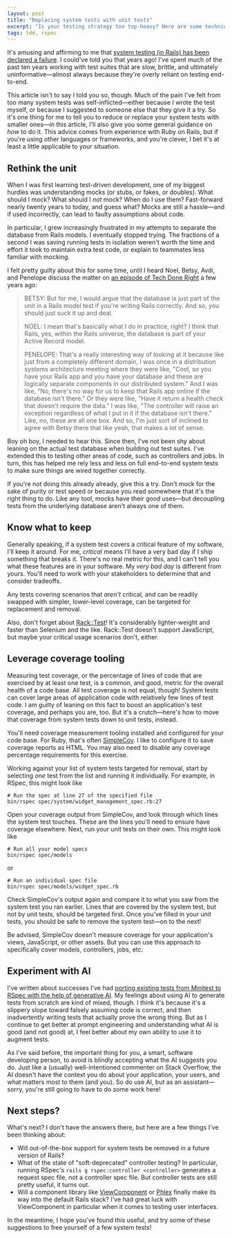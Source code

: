 ```yaml
---
layout: post
title: "Replacing system tests with unit tests"
excerpt: "Is your testing strategy too top-heavy? Here are some techniques to spread coverage down the testing pyramid."
tags: tdd, rspec
---
```


It's amusing and affirming to me that [system testing (in Rails) has been declared a failure]. I could've told you that years ago! I've spent much of the past ten years working with test suites that are slow, brittle, and ultimately uninformative—almost always because they're overly reliant on testing end-to-end.

This article isn't to say I told you so, though. Much of the pain I've felt from too many system tests was self-inflicted—either because I wrote the test myself, or because I suggested to someone else that they give it a try. So it's one thing for me to tell you to reduce or replace your system tests with smaller ones—in this article, I'll also give you some general guidance on _how_ to do it. This advice comes from experience with Ruby on Rails, but if you're using other languages or frameworks, and you're clever, I bet it's at least a little applicable to your situation.

[system testing (in Rails) has been declared a failure]:https://world.hey.com/dhh/system-tests-have-failed-d90af718


## Rethink the unit

When I was first learning test-driven development, one of my biggest hurdles was understanding mocks (or stubs, or fakes, or doubles). What should I mock? What should I _not_ mock? When do I use them? Fast-forward nearly twenty years to today, and guess what? Mocks are still a hassle—and if used incorrectly, can lead to faulty assumptions about code.

In particular, I grew increasingly frustrated in my attempts to separate the database from Rails models. I eventually stopped trying. The fractions of a second I was saving running tests in isolation weren't worth the time and effort it took to maintain extra test code, or explain to teammates less familiar with mocking.

I felt pretty guilty about this for some time, until I heard Noel, Betsy, Avdi, and Penelope discuss the matter on [an episode of Tech Done Right] a few years ago:

> BETSY: But for me, I would argue that the database is just part of the unit in a Rails model test if you're writing Rails correctly. And so, you should just suck it up and deal.
>
> NOEL: I mean that's basically what I do in practice, right? I think that Rails, yes, within the Rails universe, the database is part of your Active Record model.
>
> PENELOPE: That's a really interesting way of looking at it because like just from a completely different domain, I was once in a distribution systems architecture meeting where they were like, "Cool, so you have your Rails app and you have your database and these are logically separate components in our distributed system." And I was like, "No, there's no way for us to keep that Rails app online if the database isn't there." Or they were like, "Have it return a health check that doesn't require the data." I was like, "The controller will raise an exception regardless of what I put in it if the database isn't there." Like, no, these are all one box. And so, I'm just sort of inclined to agree with Betsy there that like yeah, that makes a lot of sense.

Boy oh boy, I needed to hear this. Since then, I've not been shy about leaning on the actual test database when building out test suites. I've extended this to testing other areas of code, such as controllers and jobs. In turn, this has helped me rely less and less on full end-to-end system tests to make sure things are wired together correctly.

If you're not doing this already already, give this a try. Don't mock for the sake of purity or test speed or because you read somewhere that it's the right thing to do. Like any tool, mocks have their good uses—but decoupling tests from the underlying database aren't always one of them.

[an episode of Tech Done Right]:https://www.techdoneright.io/72


## Know what to keep

Generally speaking, if a system test covers a critical feature of my software, I'll keep it around. For me, _critical_ means I'll have a very bad day if I ship something that breaks it. There's no real metric for this, and I can't tell you what these features are in your software. My _very bad day_ is different from yours. You'll need to work with your stakeholders to determine that and consider tradeoffs.

Any tests covering scenarios that _aren't_ critical, and can be readily swapped with simpler, lower-level coverage, can be targeted for replacement and removal.

Also, don't forget about [Rack::Test]! It's considerably lighter-weight and faster than Selenium and the like. Rack::Test doesn't support JavaScript, but maybe your critical usage scenarios don't, either.

[Rack::Test]:https://github.com/rack/rack-test


## Leverage coverage tooling

Measuring test coverage, or the percentage of lines of code that are exercised by at least one test, is a common, and good, metric for the overall health of a code base. All test coverage is not equal, though! System tests can cover large areas of application code with relatively few lines of test code. I am guilty of leaning on this fact to boost an application's test coverage, and perhaps you are, too. But it's a crutch—here's how to move that coverage from system tests down to unit tests, instead.

You'll need coverage measurement tooling installed and configured for your code base. For Ruby, that's often [SimpleCov]. I like to configure it to save coverage reports as HTML. You may also need to disable any coverage percentage requirements for this exercise.

Working against your list of system tests targeted for removal, start by selecting _one_ test from the list and running it individually. For example, in RSpec, this might look like

```
# Run the spec at line 27 of the specified file
bin/rspec spec/system/widget_management_spec.rb:27
```

Open your coverage output from SimpleCov, and look through which lines the system test touches. These are the lines you'll need to ensure have coverage elsewhere. Next, run your unit tests on their own. This might look like

```
# Run all your model specs
bin/rspec spec/models
```

or

```
# Run an individual spec file
bin/rspec spec/models/widget_spec.rb
```

Check SimpleCov's output again and compare it to what you saw from the system test you ran earlier. Lines that are covered by the system test, but not by unit tests, should be targeted first. Once you've filled in your unit tests, you should be safe to remove the system test—on to the next!

Be advised, SimpleCov doesn't measure coverage for your application's views, JavaScript, or other assets. But you can use this approach to specifically cover models, controllers, jobs, etc.

[SimpleCov]:https://github.com/simplecov-ruby/simplecov


## Experiment with AI

I've written about successes I've had [porting existing tests from Minitest to RSpec with the help of generative AI]. My feelings about using AI to generate tests from scratch are kind of mixed, though. I think it's because it's a slippery slope toward falsely assuming code is correct, and then inadvertently writing tests that actually prove the wrong thing. But as I continue to get better at prompt engineering and understanding what AI is good (and not good) at, I feel better about my own ability to use it to augment tests.

As I've said before, the important thing for you, a smart, software developing person, to avoid is blindly accepting what the AI suggests you do. Just like a (usually) well-intentioned commenter on Stack Overflow, the AI doesn't have the context you do about your application, your users, and what matters most to them (and you). So do use AI, but as an assistant—sorry, you're still going to have to do some work here!

[porting existing tests from Minitest to RSpec with the help of generative AI]:https://everydayrails.com/2024/03/13/migrate-minitest-to-rspec-copilot


## Next steps?

What's next? I don't have the answers there, but here are a few things I've been thinking about:

- Will out-of-the-box support for system tests be removed in a future version of Rails?
- What of the state of "soft-deprecated" controller testing? In particular, running RSpec's `rails g rspec:controller <controller>` generates a request spec file, not a controller spec file. But controller tests are still pretty useful, it turns out.
- Will a component library like [ViewComponent] or [Phlex] finally make its way into the default Rails stack? I've had great luck with ViewComponent in particular when it comes to testing user interfaces.

In the meantime, I hope you've found this useful, and try some of these suggestions to free yourself of a few system tests!

[ViewComponent]:https://viewcomponent.org
[Phlex]:https://www.phlex.fun

